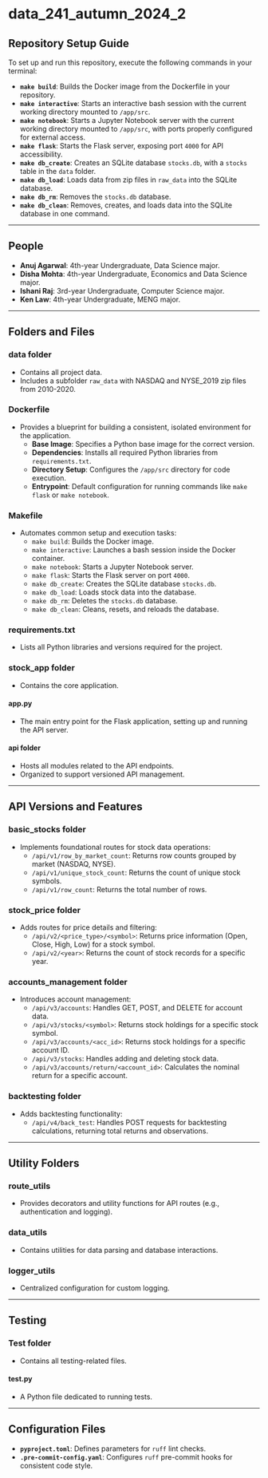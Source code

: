 # data_241_autumn_2024_2
## Repository Setup Guide

To set up and run this repository, execute the following commands in your terminal:

- **`make build`**: Builds the Docker image from the Dockerfile in your repository.
- **`make interactive`**: Starts an interactive bash session with the current working directory mounted to `/app/src`.
- **`make notebook`**: Starts a Jupyter Notebook server with the current working directory mounted to `/app/src`, with ports properly configured for external access.
- **`make flask`**: Starts the Flask server, exposing port `4000` for API accessibility.
- **`make db_create`**: Creates an SQLite database `stocks.db`, with a `stocks` table in the `data` folder.
- **`make db_load`**: Loads data from zip files in `raw_data` into the SQLite database.
- **`make db_rm`**: Removes the `stocks.db` database.
- **`make db_clean`**: Removes, creates, and loads data into the SQLite database in one command.

---

## People

- **Anuj Agarwal**: 4th-year Undergraduate, Data Science major.
- **Disha Mohta**: 4th-year Undergraduate, Economics and Data Science major.
- **Ishani Raj**: 3rd-year Undergraduate, Computer Science major.
- **Ken Law**: 4th-year Undergraduate, MENG major.

---

## Folders and Files

### **data folder**
- Contains all project data.
- Includes a subfolder `raw_data` with NASDAQ and NYSE_2019 zip files from 2010-2020.

### **Dockerfile**
- Provides a blueprint for building a consistent, isolated environment for the application.
  - **Base Image**: Specifies a Python base image for the correct version.
  - **Dependencies**: Installs all required Python libraries from `requirements.txt`.
  - **Directory Setup**: Configures the `/app/src` directory for code execution.
  - **Entrypoint**: Default configuration for running commands like `make flask` or `make notebook`.

### **Makefile**
- Automates common setup and execution tasks:
  - `make build`: Builds the Docker image.
  - `make interactive`: Launches a bash session inside the Docker container.
  - `make notebook`: Starts a Jupyter Notebook server.
  - `make flask`: Starts the Flask server on port `4000`.
  - `make db_create`: Creates the SQLite database `stocks.db`.
  - `make db_load`: Loads stock data into the database.
  - `make db_rm`: Deletes the `stocks.db` database.
  - `make db_clean`: Cleans, resets, and reloads the database.

### **requirements.txt**
- Lists all Python libraries and versions required for the project.

### **stock_app folder**
- Contains the core application.

#### **app.py**
- The main entry point for the Flask application, setting up and running the API server.

#### **api folder**
- Hosts all modules related to the API endpoints.
- Organized to support versioned API management.

---

## API Versions and Features

### **basic_stocks folder**
- Implements foundational routes for stock data operations:
  - `/api/v1/row_by_market_count`: Returns row counts grouped by market (NASDAQ, NYSE).
  - `/api/v1/unique_stock_count`: Returns the count of unique stock symbols.
  - `/api/v1/row_count`: Returns the total number of rows.

### **stock_price folder**
- Adds routes for price details and filtering:
  - `/api/v2/<price_type>/<symbol>`: Returns price information (Open, Close, High, Low) for a stock symbol.
  - `/api/v2/<year>`: Returns the count of stock records for a specific year.

### **accounts_management folder**
- Introduces account management:
  - `/api/v3/accounts`: Handles GET, POST, and DELETE for account data.
  - `/api/v3/stocks/<symbol>`: Returns stock holdings for a specific stock symbol.
  - `/api/v3/accounts/<acc_id>`: Returns stock holdings for a specific account ID.
  - `/api/v3/stocks`: Handles adding and deleting stock data.
  - `/api/v3/accounts/return/<account_id>`: Calculates the nominal return for a specific account.

### **backtesting folder**
- Adds backtesting functionality:
  - `/api/v4/back_test`: Handles POST requests for backtesting calculations, returning total returns and observations.

---

## Utility Folders

### **route_utils**
- Provides decorators and utility functions for API routes (e.g., authentication and logging).

### **data_utils**
- Contains utilities for data parsing and database interactions.

### **logger_utils**
- Centralized configuration for custom logging.

---

## Testing

### **Test folder**
- Contains all testing-related files.

#### **test.py**
- A Python file dedicated to running tests.

---

## Configuration Files

- **`pyproject.toml`**: Defines parameters for `ruff` lint checks.
- **`.pre-commit-config.yaml`**: Configures `ruff` pre-commit hooks for consistent code style.
